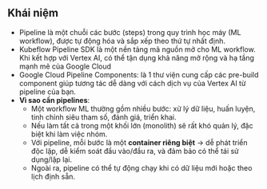 


## Khái niệm
- Pipeline là một chuỗi các bước (steps) trong quy trình học máy (ML workflow), được tự động hóa và sắp xếp theo thứ tự nhất định.
- Kubeflow Pipeline SDK là một nền tảng mã nguồn mở cho  ML workflow. Khi kết hợp với Vertex AI, có thể tận dụng khả năng mở rộng và hạ tầng mạnh mẽ của Google Cloud
- Google Cloud Pipeline Components: là 1 thư viện cung cấp các pre-build component giúp tương tác dễ dàng với cách dịch vụ của Vertex AI từ pipeline của bạn.
- **Vì sao cần pipelines**:
	- Một workflow ML thường gồm nhiều bước: xử lý dữ liệu, huấn luyện, tinh chỉnh siêu tham số, đánh giá, triển khai.
	- Nếu làm tất cả trong một khối lớn (monolith) sẽ rất khó quản lý, đặc biệt khi làm việc nhóm.
	- Với pipeline, mỗi bước là một **container riêng biệt** → dễ phát triển độc lập, dễ kiểm soát đầu vào/đầu ra, và đảm bảo có thể tái sử dụng/lặp lại.
	- Ngoài ra, pipeline có thể tự động chạy khi có dữ liệu mới hoặc theo lịch định sẵn.